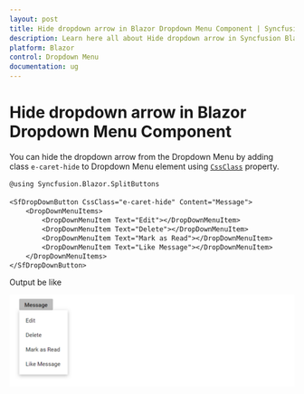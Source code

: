 ```yaml
---
layout: post
title: Hide dropdown arrow in Blazor Dropdown Menu Component | Syncfusion
description: Learn here all about Hide dropdown arrow in Syncfusion Blazor Dropdown Menu component and more.
platform: Blazor
control: Dropdown Menu
documentation: ug
---
```


# Hide dropdown arrow in Blazor Dropdown Menu Component

You can hide the dropdown arrow from the Dropdown Menu by adding class `e-caret-hide`
to Dropdown Menu element using [`CssClass`](https://help.syncfusion.com/cr/blazor/Syncfusion.Blazor.SplitButtons.SfDropDownButton.html#Syncfusion_Blazor_SplitButtons_SfDropDownButton_CssClass)
property.

```cshtml
@using Syncfusion.Blazor.SplitButtons

<SfDropDownButton CssClass="e-caret-hide" Content="Message">
    <DropDownMenuItems>
        <DropDownMenuItem Text="Edit"></DropDownMenuItem>
        <DropDownMenuItem Text="Delete"></DropDownMenuItem>
        <DropDownMenuItem Text="Mark as Read"></DropDownMenuItem>
        <DropDownMenuItem Text="Like Message"></DropDownMenuItem>
    </DropDownMenuItems>
</SfDropDownButton>

```

Output be like

![Button Sample](./../images/ddb-hide.png)